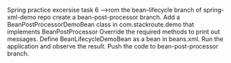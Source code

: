 Spring practice excersise task 6
-->rom the bean-lifecycle branch of spring-xml-demo repo create a bean-post-processor branch.
   Add a BeanPostProcessorDemoBean class in com.stackroute.demo that implements BeanPostProcessor
   Override the required methods to print out messages.
   Define BeanLifecycleDemoBean as a bean in beans.xml.
   Run the application and observe the result.
   Push the code to bean-post-processor branch.